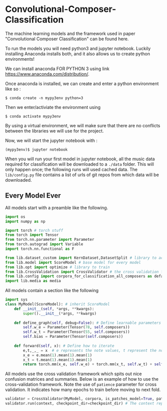 # Convolutional-Composer-Classification
The machine learning models and the framework used in paper "Convolutional Composer Classification" can be found here.

To run the models you will need python3 and jupyter notebook.
Luckily installing Anaconda installs both, and it also allows us to create python environments! 

We can install anaconda FOR PYTHON 3 using link https://www.anaconda.com/distribution/.

Once anaconda is installed, we can create and enter a python environment like so :
```
$ conda create -n mypy3env python=3 
```

Then we enter/activiate the environment using
```
$ conda activate mypy3env
```

By using a virtual environment, we will make sure that there are no conflicts between the libraries we will use for the project. 

Now, we will start the jupyter notebook with :
```
(mypy3env)$ jupyter notebook
```

When you will run your first model in jupyter notebook, all the music data required for classification will be downloaded to a `./data` folder. This will only happen once; the following runs will used cached data. The `lib/config.py` file contains a list of urls of git repos from which data will be downloaded.



## Every Model Ever
All models start with a preamble like the following.
```python
import os
import numpy as np

import torch # torch stuff
from torch import Tensor
from torch.nn.parameter import Parameter
from torch.autograd import Variable
import torch.nn.functional as F

from lib.dataset_custom import KernDataset,DatasetSplit # library to access music dataset
from lib.model import ScoreModel # base model for every model
from lib.opt import optimize # library to train
from lib.CrossValidation import CrossValidator # the cross validation framework
from lib.config import corpora_for_classification_all_composers as default_corpora
import lib.media as media
```



All models contain a section like the following 
```python
import sys
class MyModel(ScoreModel): # inherit ScoreModel
    def __init__(self, *args, **kwargs):
        super().__init__(*args, **kwargs)
    
    def define_graph(self, debug=False): # Define learnable parameters      
        self.w_e = Parameter(Tensor(78, self.composers)) 
        self.w_t = Parameter(Tensor(55, self.composers))
        self.bias = Parameter(Tensor(self.composers))
    
    def forward(self, x): # Define how to iterate
        e,t,_,_ = x  # e represents the note values, t represent the note-duration values
        x_e = e.mean(1).mean(1).mean(1)
        x_t = t.mean(1).mean(1).mean(1)
        return torch.mm(x_e, self.w_e) + torch.mm(x_t, self.w_t) + self.bias[None, :].expand(e.shape[0], -1)
```

All models use the cross validation framework which spits out nice confusion matrices and summaries. Below is an example of how to use the cross-validation framework. Note the use of `patience` parameter for cross validation. It indicates how many epochs to train before moving to next fold.  
```python
validator = CrossValidator(MyModel, corpora, is_patches_model=True, patience=50, batch_size=64)
validator.run(context, checkpoint_dir=checkpoint_dir) # The context represents the size of the samples(in time dimension) that we are feeding into our network.
```


